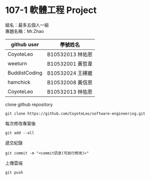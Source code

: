107-1 軟體工程 Project
==================

組名：最多五個人一組\
專題名稱：Mr.Zhao

|github user|學號姓名|
|---|---|
|CoyoteLeo|B10532013 林佑恩|
|weeturn|B10532001 黃哲韋|
|BuddistCoding|B10532024 王繹崴|
|hamchick|B10532008 黃信恩|
|CoyoteLeo|B10532013 林佑恩|

clone github repository
```
git clone https://github.com/CoyoteLeo/software-engineering.git
```

每次修改專案後
```
git add --all
```

遞交紀錄
```
git commit -m "<commit訊息(可自行修改)>"
```

上傳雲端
```
git push
```
